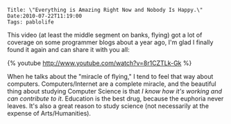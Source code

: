     Title: \"Everything is Amazing Right Now and Nobody Is Happy.\"
    Date:2010-07-22T11:19:00
    Tags: pablolife

This video (at least the middle segment on banks, flying) got a lot of coverage
on some programmer blogs about a year ago, I'm glad I finally found it again and
can share it with you all:

{% youtube http://www.youtube.com/watch?v=8r1CZTLk-Gk %}

When he talks about the "miracle of flying," I tend to feel that way about
computers. Computers/Internet are a complete miracle, and the beautiful thing
about studying Computer Science is that _I know how it's working and can
contribute to it_. Education is the best drug, because the euphoria never
leaves. It's also a great reason to study science (not necessarily at the
expense of Arts/Humanities).

